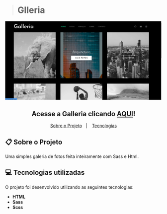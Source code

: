 ><h1>Glleria</h1>


![](./assets/projeto-galeria.png)

<h2 align="center">
  Acesse a Galleria clicando <a target="_blank" href="https://erick-sarges.github.io/Galeria-Sass/">AQUI</a>!
</h2>


 <p align="center">
  <a href="#clipboard-sobre-o-projeto">Sobre o Projeto</a>&nbsp;&nbsp;&nbsp;|&nbsp;&nbsp;&nbsp;
  <a href="#computer-tecnologias-utilizadas">Tecnologias</a>
</p>

## :clipboard: Sobre o Projeto

Uma simples galeria de fotos feita inteiramente com Sass e Html.

## :computer: Tecnologias utilizadas
O projeto foi desenvolvido utilizando as seguintes tecnologias:
- <b>HTML</b>
- <b>Sass</b>
- <b>Scss</b>